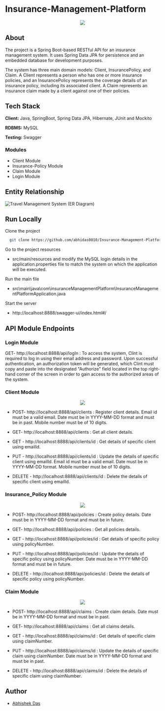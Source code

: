# Insurance-Management-Platform
<p align="center">
  <img src="https://www.linkpicture.com/q/Insurance-Management-Platform-Logo.png"/>
</p>

## About

The project is a Spring Boot-based RESTful API for an insurance management system. It uses Spring Data JPA for persistence and an embedded database for development purposes.

The system has three main domain models: Client, InsurancePolicy, and Claim. A Client represents a person who has one or more insurance policies, and an InsurancePolicy represents the coverage details of an insurance policy, including its associated client. A Claim represents an insurance claim made by a client against one of their policies.

## Tech Stack

**Client:** Java, SpringBoot, Spring Data JPA, Hibernate, JUnit and Mockito

**RDBMS:** MySQL

**Testing:** Swagger


### Modules
- Client Module
- Insurance-Policy Module
-	Claim Module
-	Login Module

##  Entity Relationship

![Travel Management System (ER Diagram)](https://www.linkpicture.com/q/Insurance-Management-Platform-ER-Diagram_2.jpeg)

## Run Locally

Clone the project

```bash
  git clone https://github.com/abhidas0810/Insurance-Management-Platform.git
```

Go to the project resources

-  src/main/resources and modify the MySQL login details in the application.properties file to match the system on which the application will be executed.


Run the main file

- src\main\java\com\insuranceManagementPlatform\InsuranceManagementPlatformApplication.java 

Start the server

 - http://localhost:8888/swagger-ui/index.html#/


## API Module Endpoints

### Login Module

GET- http://localhost:8888/api/logIn : To access the system, Clint is required to log in using their email address and password. Upon successful authentication, an authorization token will be generated, which Clint must copy and paste into the designated "Authorize" field located in the top right-hand corner of the screen in order to gain access to the authorized areas of the system.

### Client Module

<p align="center">
  <img src="https://www.linkpicture.com/q/1_2_4.png"/>
</p>

* POST- http://localhost:8888/api/clients : Register client details.
Email id must be a valid email.
Date must be in YYYY-MM-DD format and must be in past.
Mobile number must be of 10 digits.

* GET- http://localhost:8888/api/clients : Get all client details.
* GET - http://localhost:8888/api/clients/id : Get details of specific client using emailId.
* PUT - http://localhost:8888/api/clients/id : Update the details of specific client using emailId.
Email id must be a valid email.
Date must be in YYYY-MM-DD format.
Mobile number must be of 10 digits.

* DELETE - http://localhost:8888/api/clients/id : Delete the details of specific client using emailId.

### Insurance_Policy Module

<p align="center">
  <img src="https://www.linkpicture.com/q/1_1_5.png"/>
</p>

* POST- http://localhost:8888/api/policies : Create policy details.
Date must be in YYYY-MM-DD format and must be in future.

* GET- http://localhost:8888/api/policies : Get all policies details.
* GET - http://localhost:8888/api/policies/id : Get details of specific policy using policyNumber.
* PUT - http://localhost:8888/api/policies/id : Update the details of specific policy using policyNumber.
Date must be in YYYY-MM-DD format and must be in future.

* DELETE - http://localhost:8888/api/policies/id : Delete the details of specific policy using policyNumber.

### Claim Module

<p align="center">
  <img src="https://www.linkpicture.com/q/1_3_3.png"/>
</p>

* POST- http://localhost:8888/api/claims : Create claim details.
Date must be in YYYY-MM-DD format and must be in past.

* GET- http://localhost:8888/api/claims : Get all claims details.
* GET - http://localhost:8888/api/claims/id : Get details of specific claim using claimNumber.
* PUT - http://localhost:8888/api/claims/id : Update the details of specific claim using claimNumber.
Date must be in YYYY-MM-DD format and must be in past.

* DELETE - http://localhost:8888/api/claims/id : Delete the details of specific claim using claimNumber.

<!-- ![Logo](https://i.postimg.cc/kM0tpJKd/p2.png) -->

## Author
- [Abhishek Das](https://github.com/abhidas0810)
